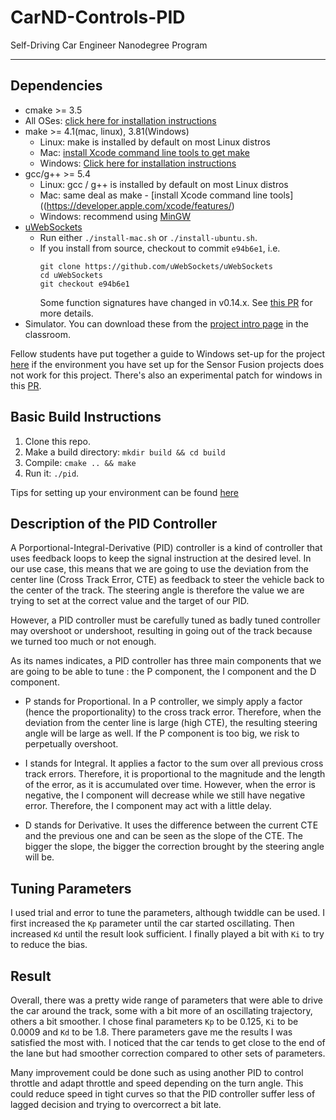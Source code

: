 # CarND-Controls-PID
Self-Driving Car Engineer Nanodegree Program

---

## Dependencies

* cmake >= 3.5
 * All OSes: [click here for installation instructions](https://cmake.org/install/)
* make >= 4.1(mac, linux), 3.81(Windows)
  * Linux: make is installed by default on most Linux distros
  * Mac: [install Xcode command line tools to get make](https://developer.apple.com/xcode/features/)
  * Windows: [Click here for installation instructions](http://gnuwin32.sourceforge.net/packages/make.htm)
* gcc/g++ >= 5.4
  * Linux: gcc / g++ is installed by default on most Linux distros
  * Mac: same deal as make - [install Xcode command line tools]((https://developer.apple.com/xcode/features/)
  * Windows: recommend using [MinGW](http://www.mingw.org/)
* [uWebSockets](https://github.com/uWebSockets/uWebSockets)
  * Run either `./install-mac.sh` or `./install-ubuntu.sh`.
  * If you install from source, checkout to commit `e94b6e1`, i.e.
    ```
    git clone https://github.com/uWebSockets/uWebSockets 
    cd uWebSockets
    git checkout e94b6e1
    ```
    Some function signatures have changed in v0.14.x. See [this PR](https://github.com/udacity/CarND-MPC-Project/pull/3) for more details.
* Simulator. You can download these from the [project intro page](https://github.com/udacity/self-driving-car-sim/releases) in the classroom.

Fellow students have put together a guide to Windows set-up for the project [here](https://s3-us-west-1.amazonaws.com/udacity-selfdrivingcar/files/Kidnapped_Vehicle_Windows_Setup.pdf) if the environment you have set up for the Sensor Fusion projects does not work for this project. There's also an experimental patch for windows in this [PR](https://github.com/udacity/CarND-PID-Control-Project/pull/3).

## Basic Build Instructions

1. Clone this repo.
2. Make a build directory: `mkdir build && cd build`
3. Compile: `cmake .. && make`
4. Run it: `./pid`. 

Tips for setting up your environment can be found [here](https://classroom.udacity.com/nanodegrees/nd013/parts/40f38239-66b6-46ec-ae68-03afd8a601c8/modules/0949fca6-b379-42af-a919-ee50aa304e6a/lessons/f758c44c-5e40-4e01-93b5-1a82aa4e044f/concepts/23d376c7-0195-4276-bdf0-e02f1f3c665d)


## Description of the PID Controller

A Porportional-Integral-Derivative (PID) controller is a kind of controller that uses feedback loops to keep the signal instruction at the desired level. In our use case, this means that we are going to use the deviation from the center line (Cross Track Error, CTE) as feedback to steer the vehicle back to the center of the track. The steering angle is therefore the value we are trying to set at the correct value and the target of our PID.

However, a PID controller must be carefully tuned as badly tuned controller may overshoot or undershoot, resulting in going out of the track because we turned too much or not enough.

As its names indicates, a PID controller has three main components that we are going to be able to tune : the P component, the I component and the D component.

- P stands for Proportional. In a P controller, we simply apply a factor (hence the proportionality) to the cross track error. Therefore, when the deviation from the center line is large (high CTE), the resulting steering angle will be large as well. If the P component is too big, we risk to perpetually overshoot.

- I stands for Integral. It applies a factor to the sum over all previous cross track errors. Therefore, it is proportional to the magnitude and the length of the error, as it is accumulated over time. However, when the error is negative, the I component will decrease while we still have negative error. Therefore, the I component may act with a little delay.

- D stands for Derivative. It uses the difference between the current CTE and the previous one and can be seen as the slope of the CTE. The bigger the slope, the bigger the correction brought by the steering angle will be. 


## Tuning Parameters
I used trial and error to tune the parameters, although twiddle can be used. I first increased the `Kp` parameter until the car started oscillating. Then increased `Kd` until the result look sufficient. I finally played a bit with `Ki` to try to reduce the bias.   


## Result
Overall, there was a pretty wide range of parameters that were able to drive the car around the track, some with a bit more of an oscillating trajectory, others a bit smoother. I chose final parameters `Kp` to be 0.125, `Ki` to be 0.0009 and `Kd` to be 1.8. There parameters gave me the results I was satisfied the most with. I noticed that the car tends to get close to the end of the lane but had smoother correction compared to other sets of parameters.

Many improvement could be done such as using another PID to control throttle and adapt throttle and speed depending on the turn angle. This could reduce speed in tight curves so that the PID controller suffer less of lagged decision and trying to overcorrect a bit late. 